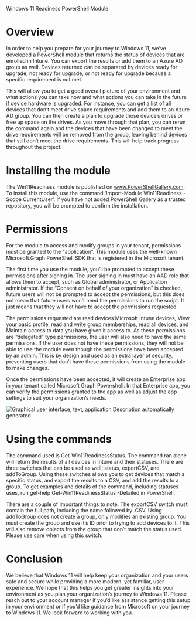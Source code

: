 Windows 11 Readiness PowerShell Module

# Overview

In order to help you prepare for your journey to Windows 11, we’ve developed a
PowerShell module that returns the status of devices that are enrolled in
Intune. You can export the results or add them to an Azure AD group as well.
Devices returned can be separated by devices ready for upgrade, not ready for
upgrade, or not ready for upgrade because a specific requirement is not met.

This will allow you to get a good overall picture of your environment and what
actions you can take now and what actions you can take in the future if device
hardware is upgraded. For instance, you can get a list of all devices that don’t
meet drive space requirements and add them to an Azure AD group. You can then
create a plan to upgrade those device’s drives or free up space on the drives.
As you move through that plan, you can rerun the command again and the devices
that have been changed to meet the drive requirements will be removed from the
group, leaving behind devices that still don’t meet the drive requirements. This
will help track progress throughout the project.

# Installing the module

The Win11Readiness module is published on www.PowerShellGallery.com. To install
this module, use the command ‘Import-Module Win11Readiness -Scope CurrentUser’.
If you have not added PowerShell Gallery as a trusted repository, you will be
prompted to confirm the installation.

# Permissions

For the module to access and modify groups in your tenant, permissions must be
granted to the “application”. This module uses the well-known Microsoft.Graph
PowerShell SDK that is registered in the Microsoft tenant.

The first time you use the module, you’ll be prompted to accept these
permissions after signing in. The user signing in must have an AAD role that
allows them to accept, such as Global administrator, or Application
administrator. If the “Consent on behalf of your organization” is checked,
future users will not be prompted to accept the permissions, but this does not
mean that future users won’t need the permissions to run the script. It just
means that they will not have to accept the permissions requested.

The permissions requested are read devices Microsoft Intune devices, View your
basic profile, read and write group memberships, read all devices, and Maintain
access to data you have given it access to. As these permissions are “delegated”
type permissions, the user will also need to have the same permissions. If the
user does not have these permissions, they will not be able to use the module
even though the permissions have been accepted by an admin. This is by design
and used as an extra layer of security, preventing users that don’t have these
permissions from using the module to make changes.

Once the permissions have been accepted, it will create an Enterprise app in
your tenant called Microsoft Graph Powershell. In that Enterprise app, you can
verify the permissions granted to the app as well as adjust the app settings to
suit your organization’s needs.

![Graphical user interface, text, application Description automatically
generated](media/6c8f039f64a7f657d7fbfa83bd964142.png)

# Using the commands

The command used is Get-Win11ReadinessStatus. The command ran alone will return
the results of all devices in Intune and their statuses. There are three
switches that can be used as well; status, exportCSV, and addToGroup. Using
these switches allows you to get devices that match a specific status, and
export the results to a CSV, and add the results to a group. To get examples and
details of the command, including statuses uses, run get-help
Get-Win11ReadinessStatus -Detailed in PowerShell.

There are a couple of Important things to note. The exportCSV switch must
contain the full path, including the name followed by .CSV. Using addToGroup
does not create a group, only modifies an existing group. You must create the
group and use it’s ID prior to trying to add devices to it. This will also
remove objects from the group that don’t match the status used. Please use care
when using this switch.

# Conclusion

We believe that Windows 11 will help keep your organization and your users safe
and secure while providing a more modern, yet familiar, user experience. We hope
that this helps you get greater insights into your environment as you plan your
organization’s journey to Windows 11. Please reach out to your account manager
if you’d like assistance getting this setup in your environment or if you’d like
guidance from Microsoft on your journey to Windows 11. We look forward to
working with you.
